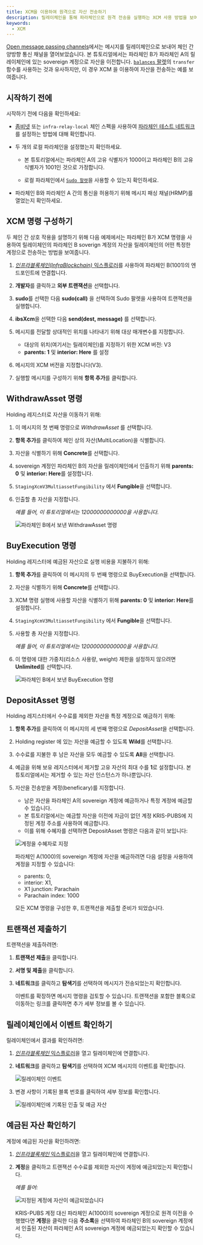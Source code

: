```yaml
---
title: XCM을 이용하여 원격으로 자산 전송하기
description: 릴레이체인을 통해 파라체인으로 원격 전송을 실행하는 XCM 사용 방법을 보여줍니다.
keywords:
  - XCM
---
```


[Open message passing channels](./open-message-passing-channels.md)에서는 메시지를 릴레이체인으로 보내어 체인 간 양방향 통신 채널을 열어보았습니다. 
본 튜토리얼에서는 파라체인 B가 파라체인 A의 릴레이체인에 있는 sovereign 계정으로 자산을 이전합니다. [`balances` 팔렛](https://github.com/InfraBlockchain/infrablockspace-sdk/tree/master/substrate/frame/balances)의 `transfer` 함수를 사용하는 것과 유사하지만, 이 경우 XCM 을 이용하여 자산을 전송하는 예를 보여줍니다.

## 시작하기 전에

시작하기 전에 다음을 확인하세요:

- [좀비넷](../test/simulate-parachains.md) 또는 `infra-relay-local` 체인 스펙을 사용하여 [파라체인 테스트 네트워크](./build-a-parachain.md)를 설정하는 방법에 대해 확인합니다.

- 두 개의 로컬 파라체인을 설정했는지 확인하세요.

  - 본 튜토리얼에서는 파라체인 A의 고유 식별자가 1000이고 파라체인 B의 고유 식별자가 1001인 것으로 가정합니다.

  - 로컬 파라체인에서 [`Sudo 팔렛`](https://github.com/InfraBlockchain/infrablockspace-sdk/tree/master/substrate/frame/sudo)을 사용할 수 있는지 확인하세요.

- 파라체인 B와 파라체인 A 간의 통신을 허용하기 위해 메시지 패싱 채널(HRMP)를 열었는지 확인하세요.

## XCM 명령 구성하기

두 체인 간 상호 작용을 설명하기 위해 다음 예제에서는 파라체인 B가 XCM 명령을 사용하여 릴레이체인의 파라체인 B soverign 계정의 자산을 릴레이체인의 어떤 특정한 계정으로 전송하는 방법을 보여줍니다.

1. [*인프라블록체인(InfraBlockchain)* 익스플로러](https://portal.infrablockspace.net)를 사용하여 파라체인 B(1001)의 엔드포인트에 연결합니다.

2. **개발자**를 클릭하고 **외부 트랜잭션**을 선택합니다.

3. **sudo**를 선택한 다음 **sudo(call)** 을 선택하여 Sudo 팔렛을 사용하여 트랜잭션을 실행합니다.

4. **ibsXcm**을 선택한 다음 **send(dest, message)** 를 선택합니다.

5. 메시지를 전달할 상대적인 위치를 나타내기 위해 대상 매개변수를 지정합니다.

   - 대상의 위치(여기서는 릴레이체인)를 지정하기 위한 XCM 버전: V3
   - **parents: 1** 및 **interior: Here** 를 설정

6. 메시지의 XCM 버전을 지정합니다(V3).

7. 실행할 메시지를 구성하기 위해 **항목 추가**를 클릭합니다.

## WithdrawAsset 명령

Holding 레지스터로 자산을 이동하기 위해:

1. 이 메시지의 첫 번째 명령으로 *WithdrawAsset* 를 선택합니다.

2. **항목 추가**를 클릭하여 체인 상의 자산(MultiLocation)을 식별합니다.

3. 자산을 식별하기 위해 **Concrete**를 선택합니다.

4. sovereign 계정인 파라체인 B의 자산을 릴레이체인에서 인출하기 위해 **parents: 0** 및 **interior: Here**를 설정합니다.

5. `StagingXcmV3MultiassetFungibility` 에서 **Fungible**을 선택합니다.

6. 인출할 총 자산을 지정합니다.

   *예를 들어, 이 튜토리얼에서는 12000000000000을 사용합니다.*
   
   ![파라체인 B에서 보낸 WithdrawAsset 명령](/media/images/docs/infrablockchain/tutorials/build/transfer-withdraw-asset-instruction-ui.png)

## BuyExecution 명령

Holding 레지스터에 예금된 자산으로 실행 비용을 지불하기 위해:

1. **항목 추가**를 클릭하여 이 메시지의 두 번째 명령으로 BuyExecution을 선택합니다.

2. 자산을 식별하기 위해 **Concrete**를 선택합니다.

3. XCM 명령 실행에 사용할 자산을 식별하기 위해 **parents: 0** 및 **interior: Here**를 설정합니다.

4. `StagingXcmV3MultiassetFungibility` 에서 **Fungible**을 선택합니다.

5. 사용할 총 자산을 지정합니다.
   
   *예를 들어, 이 튜토리얼에서는 12000000000000을 사용합니다.*

6. 이 명령에 대한 가중치(리소스 사용량, weight) 제한을 설정하지 않으려면 **Unlimited**를 선택합니다.
   
   ![파라체인 B에서 보낸 BuyExecution 명령](/media/images/docs/infrablockchain/tutorials/build/transfer-buy-execution-instruction-ui.png)

## DepositAsset 명령

Holding 레지스터에서 수수료를 제외한 자산을 특정 계정으로 예금하기 위해:

1. **항목 추가**를 클릭하여 이 메시지의 세 번째 명령으로 *DepositAsset*을 선택합니다.

2. Holding register 에 있는 자산을 예금할 수 있도록 **Wild**를 선택합니다.

3. 수수료를 지불한 후 남은 자산을 모두 예금할 수 있도록 **All**을 선택합니다.

4. 예금을 위해 보유 레지스터에서 제거할 고유 자산의 최대 수를 **1**로 설정합니다. 본 튜토리얼에서는 제거할 수 있는 자산 인스턴스가 하나뿐입니다.

1. 자산을 전송받을 계정(beneficary)를 지정합니다.

   - 남은 자산을 파라체인 A의 sovereign 계정에 예금하거나 특정 계정에 예금할 수 있습니다. 
   - 본 튜토리얼에서는 예금할 자산을 이전에 자금이 없던 계정 KRIS-PUBS에 지정된 계정 주소를 사용하여 예금합니다.
   - 이를 위해 수혜자를 선택하면 DepositAsset 명령은 다음과 같이 보입니다:

   ![계정을 수혜자로 지정](/media/images/docs/tutorials/parachains/transfer-deposit-asset-instruction-ui.png)
   
   파라체인 A(1000)의 sovereign 계정에 자산을 예금하려면 다음 설정을 사용하여 계정을 지정할 수 있습니다:
   
   - parents: 0, 
   - interior: X1, 
   - X1 junction: Parachain
   - Parachain index: 1000
  
   모든 XCM 명령을 구성한 후, 트랜잭션을 제출할 준비가 되었습니다.

## 트랜잭션 제출하기

트랜잭션을 제출하려면:

1. **트랜잭션 제출**을 클릭합니다.

1. **서명 및 제출**을 클릭합니다.

1. **네트워크**를 클릭하고 **탐색기**를 선택하여 메시지가 전송되었는지 확인합니다.
   
   이벤트를 확장하면 메시지 명령을 검토할 수 있습니다.
   트랜잭션을 포함한 블록으로 이동하는 링크를 클릭하면 추가 세부 정보를 볼 수 있습니다.

## 릴레이체인에서 이벤트 확인하기

릴레이체인에서 결과를 확인하려면:

1. [*인프라블록체인* 익스플로러](https://portal.infrablockspace.net)을 열고 릴레이체인에 연결합니다.

2. **네트워크**를 클릭하고 **탐색기**를 선택하여 XCM 메시지의 이벤트를 확인합니다.
   
   ![릴레이체인 이벤트](/media/images/docs/infrablockchain/tutorials/build/relay-chain-event-summary.png)

3. 변경 사항이 기록된 블록 번호를 클릭하여 세부 정보를 확인합니다.
   
   ![릴레이체인에 기록된 인출 및 예금 자산](/media/images/docs/infrablockchain/tutorials/build/relay-chain-block.png)

## 예금된 자산 확인하기

계정에 예금된 자산을 확인하려면:

1. [*인프라블록체인* 익스플로러](https://portal.infrablockspace.net)을 열고 릴레이체인에 연결합니다.

2. **계정**을 클릭하고 트랜잭션 수수료를 제외한 자산이 계정에 예금되었는지 확인합니다.
   
   *예를 들어:*

   ![지정된 계정에 자산이 예금되었습니다](/media/images/docs/infrablockchain/tutorials/build/transfer-account-funded.png)

   KRIS-PUBS 계정 대신 파라체인 A(1000)의 sovereign 계정으로 원격 이전을 수행했다면 **계정**을 클릭한 다음 **주소록**을 선택하여 파라체인 B의 sovereign 계정에서 인출된 자산이 파라체인 A의 sovereign 계정에 예금되었는지 확인할 수 있습니다.